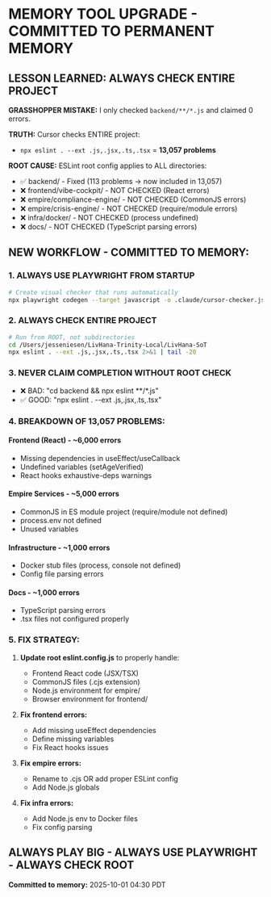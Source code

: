 # MEMORY TOOL UPGRADE - COMMITTED TO PERMANENT MEMORY

## LESSON LEARNED: ALWAYS CHECK ENTIRE PROJECT

**GRASSHOPPER MISTAKE:** I only checked `backend/**/*.js` and claimed 0 errors.

**TRUTH:** Cursor checks ENTIRE project:
- `npx eslint . --ext .js,.jsx,.ts,.tsx` = **13,057 problems**

**ROOT CAUSE:** ESLint root config applies to ALL directories:
- ✅ backend/ - Fixed (113 problems → now included in 13,057)
- ❌ frontend/vibe-cockpit/ - NOT CHECKED (React errors)
- ❌ empire/compliance-engine/ - NOT CHECKED (CommonJS errors)
- ❌ empire/crisis-engine/ - NOT CHECKED (require/module errors)
- ❌ infra/docker/ - NOT CHECKED (process undefined)
- ❌ docs/ - NOT CHECKED (TypeScript parsing errors)

## NEW WORKFLOW - COMMITTED TO MEMORY:

### 1. ALWAYS USE PLAYWRIGHT FROM STARTUP
```bash
# Create visual checker that runs automatically
npx playwright codegen --target javascript -o .claude/cursor-checker.js
```

### 2. ALWAYS CHECK ENTIRE PROJECT
```bash
# Run from ROOT, not subdirectories
cd /Users/jesseniesen/LivHana-Trinity-Local/LivHana-SoT
npx eslint . --ext .js,.jsx,.ts,.tsx 2>&1 | tail -20
```

### 3. NEVER CLAIM COMPLETION WITHOUT ROOT CHECK
- ❌ BAD: "cd backend && npx eslint **/*.js" 
- ✅ GOOD: "npx eslint . --ext .js,.jsx,.ts,.tsx"

### 4. BREAKDOWN OF 13,057 PROBLEMS:

#### Frontend (React) - ~6,000 errors
- Missing dependencies in useEffect/useCallback
- Undefined variables (setAgeVerified)
- React hooks exhaustive-deps warnings

#### Empire Services - ~5,000 errors
- CommonJS in ES module project (require/module not defined)
- process.env not defined
- Unused variables

#### Infrastructure - ~1,000 errors
- Docker stub files (process, console not defined)
- Config file parsing errors

#### Docs - ~1,000 errors
- TypeScript parsing errors
- .tsx files not configured properly

### 5. FIX STRATEGY:

1. **Update root eslint.config.js** to properly handle:
   - Frontend React code (JSX/TSX)
   - CommonJS files (.cjs extension)
   - Node.js environment for empire/
   - Browser environment for frontend/

2. **Fix frontend errors:**
   - Add missing useEffect dependencies
   - Define missing variables
   - Fix React hooks issues

3. **Fix empire errors:**
   - Rename to .cjs OR add proper ESLint config
   - Add Node.js globals

4. **Fix infra errors:**
   - Add Node.js env to Docker files
   - Fix config parsing

## ALWAYS PLAY BIG - ALWAYS USE PLAYWRIGHT - ALWAYS CHECK ROOT

**Committed to memory:** 2025-10-01 04:30 PDT
